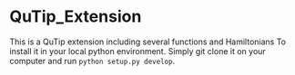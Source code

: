 # QuTip_Extension
This is a QuTip extension including several functions and Hamiltonians
To install it in your local python environment. Simply git clone it on your computer and run `python setup.py develop`.
